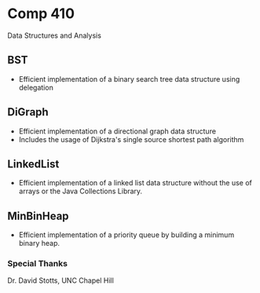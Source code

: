 # Comp 410

Data Structures and Analysis

## BST
* Efficient implementation of a binary search tree data structure using delegation
  
## DiGraph
* Efficient implementation of a directional graph data structure
* Includes the usage of Dijkstra's single source shortest path algorithm

## LinkedList
* Efficient implementation of a linked list data structure without the use of arrays or the Java Collections Library.

## MinBinHeap
* Efficient implementation of a priority queue by building a minimum binary heap.

### Special Thanks
Dr. David Stotts, UNC Chapel Hill
